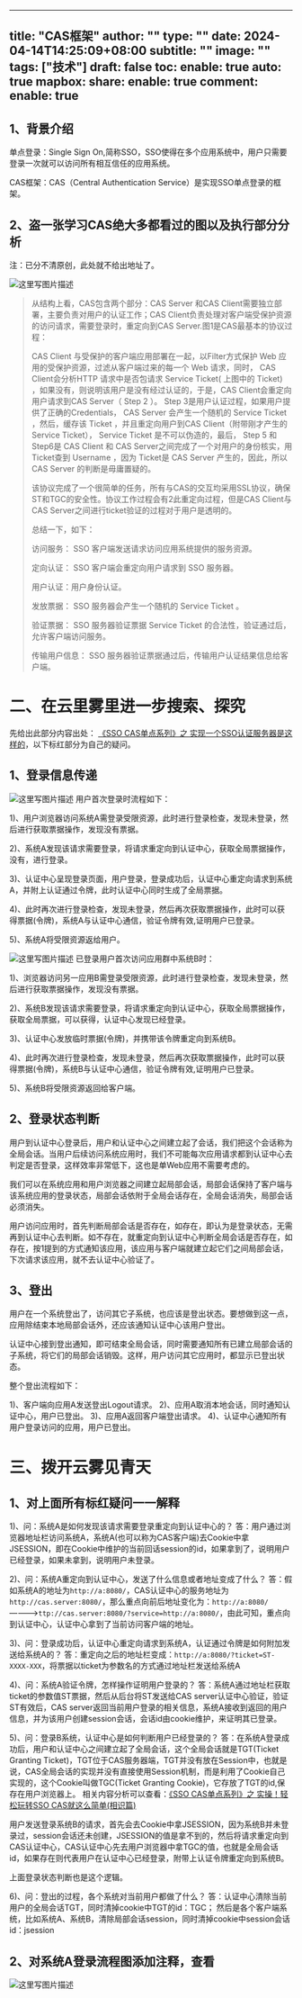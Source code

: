 
---
title: "CAS框架"
author: ""
type: ""
date: 2024-04-14T14:25:09+08:00
subtitle: ""
image: ""
tags: ["技术"]
draft: false
toc:
enable: true
auto: true
mapbox:
share:
enable: true
comment:
enable: true
---


## 1、背景介绍

单点登录：Single Sign On,简称SSO，SSO使得在多个应用系统中，用户只需要登录一次就可以访问所有相互信任的应用系统。

CAS框架：CAS（Central Authentication Service）是实现SSO单点登录的框架。

## 2、盗一张学习CAS绝大多都看过的图以及执行部分分析

注：已分不清原创，此处就不给出地址了。

![这里写图片描述](https://img-blog.csdn.net/20160905134018381)

> 从结构上看，CAS包含两个部分：CAS Server 和CAS Client需要独立部署，主要负责对用户的认证工作；CAS
> Client负责处理对客户端受保护资源的访问请求，需要登录时，重定向到CAS Server.图1是CAS最基本的协议过程：
>
> CAS Client 与受保护的客户端应用部署在一起，以Filter方式保护 Web 应用的受保护资源，过滤从客户端过来的每一个 Web
> 请求，同时， CAS Client会分析HTTP 请求中是否包请求 Service Ticket( 上图中的 Ticket)
> ，如果没有，则说明该用户是没有经过认证的，于是，CAS Client会重定向用户请求到CAS Server（ Step 2 ）。 Step
> 3是用户认证过程，如果用户提供了正确的Credentials， CAS Server 会产生一个随机的 Service Ticket
> ，然后，缓存该 Ticket ，并且重定向用户到CAS Client（附带刚才产生的Service Ticket）， Service
> Ticket 是不可以伪造的，最后， Step 5 和 Step6是 CAS Client 和 CAS
> Server之间完成了一个对用户的身份核实，用Ticket查到 Username ，因为 Ticket是 CAS Server
> 产生的，因此，所以 CAS Server 的判断是毋庸置疑的。
>
> 该协议完成了一个很简单的任务，所有与CAS的交互均采用SSL协议，确保ST和TGC的安全性。协议工作过程会有2此重定向过程，但是CAS
> Client与CAS Server之间进行ticket验证的过程对于用户是透明的。
>
> 总结一下，如下：
>
> 访问服务： SSO 客户端发送请求访问应用系统提供的服务资源。
>
> 定向认证： SSO 客户端会重定向用户请求到 SSO 服务器。
>
> 用户认证：用户身份认证。
>
> 发放票据： SSO 服务器会产生一个随机的 Service Ticket 。
>
> 验证票据： SSO 服务器验证票据 Service Ticket 的合法性，验证通过后，允许客户端访问服务。
>
> 传输用户信息： SSO 服务器验证票据通过后，传输用户认证结果信息给客户端。

# 二、在云里雾里进一步搜索、探究

先给出此部分内容出处： [《SSO CAS单点系列》之 实现一个SSO认证服务器是这样的](http://www.imooc.com/article/3558)，以下标红部分为自己的疑问。

## 1、登录信息传递

![这里写图片描述](https://img-blog.csdn.net/20160905134331993)
用户首次登录时流程如下：

1)、用户浏览器访问系统A需登录受限资源，此时进行登录检查，发现未登录，然后进行获取票据操作，发现没有票据。

2)、系统A发现该请求需要登录，将请求重定向到认证中心，获取全局票据操作，没有，进行登录。

3)、认证中心呈现登录页面，用户登录，登录成功后，认证中心重定向请求到系统A，并附上认证通过令牌，此时认证中心同时生成了全局票据。

4)、此时再次进行登录检查，发现未登录，然后再次获取票据操作，此时可以获得票据(令牌)，系统A与认证中心通信，验证令牌有效,证明用户已登录。

5)、系统A将受限资源返给用户。

![这里写图片描述](https://img-blog.csdn.net/20160905134415791)
已登录用户首次访问应用群中系统B时：

1)、浏览器访问另一应用B需登录受限资源，此时进行登录检查，发现未登录，然后进行获取票据操作，发现没有票据。

2)、系统B发现该请求需要登录，将请求重定向到认证中心，获取全局票据操作，获取全局票据，可以获得，认证中心发现已经登录。

3)、认证中心发放临时票据(令牌)，并携带该令牌重定向到系统B。

4)、此时再次进行登录检查，发现未登录，然后再次获取票据操作，此时可以获得票据(令牌)，系统B与认证中心通信，验证令牌有效,证明用户已登录。

5)、系统B将受限资源返回给客户端。

## 2、登录状态判断

用户到认证中心登录后，用户和认证中心之间建立起了会话，我们把这个会话称为全局会话。当用户后续访问系统应用时，我们不可能每次应用请求都到认证中心去判定是否登录，这样效率非常低下，这也是单Web应用不需要考虑的。

我们可以在系统应用和用户浏览器之间建立起局部会话，局部会话保持了客户端与该系统应用的登录状态，局部会话依附于全局会话存在，全局会话消失，局部会话必须消失。

用户访问应用时，首先判断局部会话是否存在，如存在，即认为是登录状态，无需再到认证中心去判断。如不存在，就重定向到认证中心判断全局会话是否存在，如存在，按1提到的方式通知该应用，该应用与客户端就建立起它们之间局部会话，下次请求该应用，就不去认证中心验证了。

## 3、登出

用户在一个系统登出了，访问其它子系统，也应该是登出状态。要想做到这一点，应用除结束本地局部会话外，还应该通知认证中心该用户登出。

认证中心接到登出通知，即可结束全局会话，同时需要通知所有已建立局部会话的子系统，将它们的局部会话销毁。这样，用户访问其它应用时，都显示已登出状态。

整个登出流程如下：

1)、客户端向应用A发送登出Logout请求。
2)、应用A取消本地会话，同时通知认证中心，用户已登出。
3)、应用A返回客户端登出请求。
4)、认证中心通知所有用户登录访问的应用，用户已登出。

# 三、拨开云雾见青天

## 1、对上面所有标红疑问一一解释

1)、问：系统A是如何发现该请求需要登录重定向到认证中心的？
答：用户通过浏览器地址栏访问系统A，系统A(也可以称为CAS客户端)去Cookie中拿JSESSION，即在Cookie中维护的当前回话session的id，如果拿到了，说明用户已经登录，如果未拿到，说明用户未登录。

2)、问：系统A重定向到认证中心，发送了什么信息或者地址变成了什么？
答：假如系统A的地址为`http://a:8080/`，CAS认证中心的服务地址为`http://cas.server:8080/`，那么重点向前后地址变化为：`http://a:8080/`————>`ttp://cas.server:8080/?service=http://a:8080/`，由此可知，重点向到认证中心，认证中心拿到了当前访问客户端的地址。

3)、问：登录成功后，认证中心重定向请求到系统A，认证通过令牌是如何附加发送给系统A的？
答：重定向之后的地址栏变成：`http://a:8080/?ticket=ST-XXXX-XXX`，将票据以ticket为参数名的方式通过地址栏发送给系统A

4)、问：系统A验证令牌，怎样操作证明用户登录的？
答：系统A通过地址栏获取ticket的参数值ST票据，然后从后台将ST发送给CAS server认证中心验证，验证ST有效后，CAS server返回当前用户登录的相关信息，系统A接收到返回的用户信息，并为该用户创建session会话，会话id由cookie维护，来证明其已登录。

5)、问：登录B系统，认证中心是如何判断用户已经登录的？
答：在系统A登录成功后，用户和认证中心之间建立起了全局会话，这个全局会话就是TGT(Ticket Granting Ticket)，TGT位于CAS服务器端，TGT并没有放在Session中，也就是说，CAS全局会话的实现并没有直接使用Session机制，而是利用了Cookie自己实现的，这个Cookie叫做TGC(Ticket Granting Cookie)，它存放了TGT的id,保存在用户浏览器上。
相关内容分析可以查看：[《SSO CAS单点系列》之 实操！轻松玩转SSO CAS就这么简单(相识篇)](http://www.imooc.com/article/3720)

用户发送登录系统B的请求，首先会去Cookie中拿JSESSION，因为系统B并未登录过，session会话还未创建，JSESSION的值是拿不到的，然后将请求重定向到CAS认证中心，CAS认证中心先去用户浏览器中拿TGC的值，也就是全局会话id，如果存在则代表用户在认证中心已经登录，附带上认证令牌重定向到系统B。

上面登录状态判断也是这个逻辑。

6)、问：登出的过程，各个系统对当前用户都做了什么？
答：认证中心清除当前用户的全局会话TGT，同时清掉cookie中TGT的id：TGC；
然后是各个客户端系统，比如系统A、系统B，清除局部会话session，同时清掉cookie中session会话id：jsession

## 2、对系统A登录流程图添加注释，查看

![这里写图片描述](https://img-blog.csdn.net/20160905135324296)